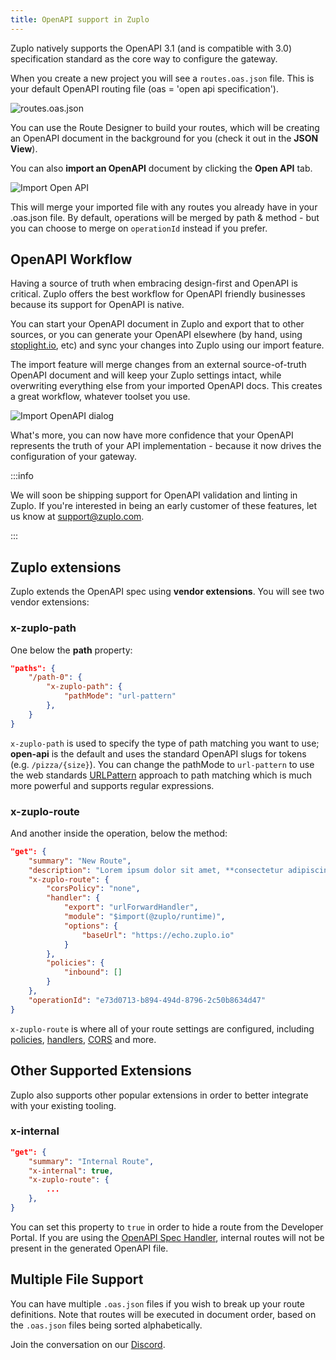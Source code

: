 ```yaml
---
title: OpenAPI support in Zuplo
---
```


Zuplo natively supports the OpenAPI 3.1 (and is compatible with 3.0)
specification standard as the core way to configure the gateway.

When you create a new project you will see a `routes.oas.json` file. This is
your default OpenAPI routing file (oas = 'open api specification').

![routes.oas.json](/media/open-api/image.png)

You can use the Route Designer to build your routes, which will be creating an
OpenAPI document in the background for you (check it out in the **JSON View**).

You can also **import an OpenAPI** document by clicking the **Open API** tab.

![Import Open API](/media/open-api/image-1.png)

This will merge your imported file with any routes you already have in your
.oas.json file. By default, operations will be merged by path & method - but you
can choose to merge on `operationId` instead if you prefer.

## OpenAPI Workflow

Having a source of truth when embracing design-first and OpenAPI is critical.
Zuplo offers the best workflow for OpenAPI friendly businesses because its
support for OpenAPI is native.

You can start your OpenAPI document in Zuplo and export that to other sources,
or you can generate your OpenAPI elsewhere (by hand, using
[stoplight.io](https://stoplight.io), etc) and sync your changes into Zuplo
using our import feature.

The import feature will merge changes from an external source-of-truth OpenAPI
document and will keep your Zuplo settings intact, while overwriting everything
else from your imported OpenAPI docs. This creates a great workflow, whatever
toolset you use.

![Import OpenAPI dialog](https://cdn.zuplo.com/assets/28512107-8c41-4974-8319-c9ec50734331.png)

What's more, you can now have more confidence that your OpenAPI represents the
truth of your API implementation - because it now drives the configuration of
your gateway.

:::info

We will soon be shipping support for OpenAPI validation and linting in Zuplo. If
you're interested in being an early customer of these features, let us know at
[support@zuplo.com](mailto:support@zuplo.com).

:::

## Zuplo extensions

Zuplo extends the OpenAPI spec using **vendor extensions**. You will see two
vendor extensions:

### x-zuplo-path

One below the **path** property:

```json
"paths": {
    "/path-0": {
        "x-zuplo-path": {
            "pathMode": "url-pattern"
        },
    }
}
```

`x-zuplo-path` is used to specify the type of path matching you want to use;
**open-api** is the default and uses the standard OpenAPI slugs for tokens (e.g.
`/pizza/{size}`). You can change the pathMode to `url-pattern` to use the web
standards
[URLPattern](https://developer.mozilla.org/en-US/docs/Web/API/URLPattern)
approach to path matching which is much more powerful and supports regular
expressions.

### x-zuplo-route

And another inside the operation, below the method:

```json
"get": {
    "summary": "New Route",
    "description": "Lorem ipsum dolor sit amet, **consectetur adipiscing** elit, sed do `eiusmod tempor` incididunt ut labore et dolore magna aliqua.",
    "x-zuplo-route": {
        "corsPolicy": "none",
        "handler": {
            "export": "urlForwardHandler",
            "module": "$import(@zuplo/runtime)",
            "options": {
                "baseUrl": "https://echo.zuplo.io"
            }
        },
        "policies": {
            "inbound": []
        }
    },
    "operationId": "e73d0713-b894-494d-8796-2c50b8634d47"
}
```

`x-zuplo-route` is where all of your route settings are configured, including
[policies](/docs/policies), [handlers](/docs/handlers/openapi.md),
[CORS](/docs/articles/custom-cors-policy.md) and more.

## Other Supported Extensions

Zuplo also supports other popular extensions in order to better integrate with
your existing tooling.

### x-internal

```json
"get": {
    "summary": "Internal Route",
    "x-internal": true,
    "x-zuplo-route": {
        ...
    },
}
```

You can set this property to `true` in order to hide a route from the Developer
Portal. If you are using the [OpenAPI Spec Handler](../handlers/openapi.md),
internal routes will not be present in the generated OpenAPI file.

## Multiple File Support

You can have multiple `.oas.json` files if you wish to break up your route
definitions. Note that routes will be executed in document order, based on the
`.oas.json` files being sorted alphabetically.

Join the conversation on our [Discord](https://discord.zuplo.com).

